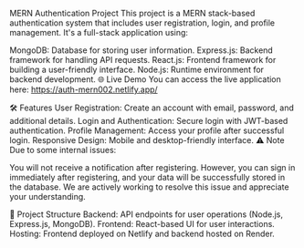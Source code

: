MERN Authentication Project
This project is a MERN stack-based authentication system that includes user registration, login, and profile management. It's a full-stack application using:

MongoDB: Database for storing user information.
Express.js: Backend framework for handling API requests.
React.js: Frontend framework for building a user-friendly interface.
Node.js: Runtime environment for backend development.
🌐 Live Demo
You can access the live application here:
https://auth-mern002.netlify.app/

🛠️ Features
User Registration: Create an account with email, password, and additional details.
Login and Authentication: Secure login with JWT-based authentication.
Profile Management: Access your profile after successful login.
Responsive Design: Mobile and desktop-friendly interface.
⚠️ Note
Due to some internal issues:

You will not receive a notification after registering.
However, you can sign in immediately after registering, and your data will be successfully stored in the database.
We are actively working to resolve this issue and appreciate your understanding.

📂 Project Structure
Backend: API endpoints for user operations (Node.js, Express.js, MongoDB).
Frontend: React-based UI for user interactions.
Hosting: Frontend deployed on Netlify and backend hosted on Render.
